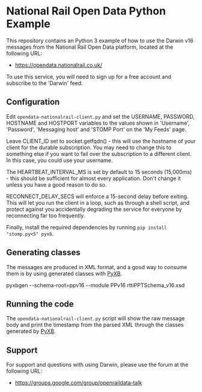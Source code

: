 National Rail Open Data Python Example
======================================

This repository contains an Python 3 example of how to use the Darwin v16
messages from the National Rail Open Data platform, located at the following URL:

* https://opendata.nationalrail.co.uk/

To use this service, you will need to sign up for a free account and subscribe
to the 'Darwin' feed.

Configuration
-------------

Edit `opendata-nationalrail-client.py` and set the USERNAME, PASSWORD,
HOSTNAME and HOSTPORT variables to the values shown in 'Username', 'Password', 
'Messaging host' and 'STOMP Port' on the 'My Feeds' page.

Leave CLIENT_ID set to socket.getfqdn() - this will use the hostname of your
client for the durable subscription.  You may need to change this to something
else if you want to fail over the subscription to a different client.  In this
case, you could use your username.

The HEARTBEAT_INTERVAL_MS is set by default to 15 seconds (15,000ms) - this
should be sufficient for almost every application.  Don't change it unless you
have a good reason to do so.

RECONNECT_DELAY_SECS will enforce a 15-second delay before exiting.  This will
let you run the client in a loop, such as through a shell script, and protect
against you accidentally degrading the service for everyone by reconnecting far
too frequently. 

Finally, install the required dependencies by running `pip install "stomp.py<5" pyxb`.
 
Generating classes
------------------

The messages are produced in XML format, and a good way to consume them is by
using generated classes with [PyXB](https://pypi.org/project/PyXB/). 

pyxbgen --schema-root=ppv16 --module PPv16 rttiPPTSchema_v16.xsd

Running the code
----------------

The `opendata-nationalrail-client.py` script will show the raw message body and
print the timestamp from the parsed XML through the classes generated by
[PyXB](https://pypi.org/project/PyXB/). 

Support
-------

For support and questions with using Darwin, please use the forum at the
following URL:
 
 * https://groups.google.com/group/openraildata-talk
